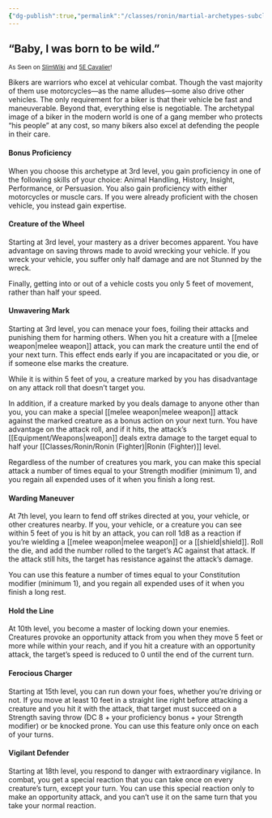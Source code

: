 ```yaml
---
{"dg-publish":true,"permalink":"/classes/ronin/martial-archetypes-subclasses/biker-cavalier/","noteIcon":"","updated":"2025-03-23T14:48:21.062-07:00"}
---
```


## “Baby, I was born to be wild.”
<sub>As Seen on [SlimWiki](https://slimwiki.com/carbon-pink/public-wiki-w-knoldiw/biker) and [5E Cavalier](https://dnd5e.wikidot.com/fighter:cavalier)!</sub>

Bikers are warriors who excel at vehicular combat. Though the vast majority of them use motorcycles—as the name alludes—some also drive other vehicles. The only requirement for a biker is that their vehicle be fast and maneuverable. Beyond that, everything else is negotiable. The archetypal image of a biker in the modern world is one of a gang member who protects “his people” at any cost, so many bikers also excel at defending the people in their care.


#### Bonus Proficiency
When you choose this archetype at 3rd level, you gain proficiency in one of the following skills of your choice: Animal Handling, History, Insight, Performance, or Persuasion. You also gain proficiency with either motorcycles or muscle cars. If you were already proficient with the chosen vehicle, you instead gain expertise.


#### Creature of the Wheel
Starting at 3rd level, your mastery as a driver becomes apparent. You have advantage on saving throws made to avoid wrecking your vehicle. If you wreck your vehicle, you suffer only half damage and are not Stunned by the wreck.

Finally, getting into or out of a vehicle costs you only 5 feet of movement, rather than half your speed.


#### Unwavering Mark
Starting at 3rd level, you can menace your foes, foiling their attacks and punishing them for harming others. When you hit a creature with a [[melee weapon\|melee weapon]] attack, you can mark the creature until the end of your next turn. This effect ends early if you are incapacitated or you die, or if someone else marks the creature.

While it is within 5 feet of you, a creature marked by you has disadvantage on any attack roll that doesn’t target you.

In addition, if a creature marked by you deals damage to anyone other than you, you can make a special [[melee weapon\|melee weapon]] attack against the marked creature as a bonus action on your next turn. You have advantage on the attack roll, and if it hits, the attack’s [[Equipment/Weapons\|weapon]] deals extra damage to the target equal to half your [[Classes/Ronin/Ronin (Fighter)\|Ronin (Fighter)]] level.

Regardless of the number of creatures you mark, you can make this special attack a number of times equal to your Strength modifier (minimum 1), and you regain all expended uses of it when you finish a long rest.


#### Warding Maneuver
At 7th level, you learn to fend off strikes directed at you, your vehicle, or other creatures nearby. If you, your vehicle, or a creature you can see within 5 feet of you is hit by an attack, you can roll 1d8 as a reaction if you’re wielding a [[melee weapon\|melee weapon]] or a [[shield\|shield]]. Roll the die, and add the number rolled to the target’s AC against that attack. If the attack still hits, the target has resistance against the attack’s damage.

You can use this feature a number of times equal to your Constitution modifier (minimum 1), and you regain all expended uses of it when you finish a long rest.


#### Hold the Line
At 10th level, you become a master of locking down your enemies. Creatures provoke an opportunity attack from you when they move 5 feet or more while within your reach, and if you hit a creature with an opportunity attack, the target’s speed is reduced to 0 until the end of the current turn.


#### Ferocious Charger
Starting at 15th level, you can run down your foes, whether you’re driving or not. If you move at least 10 feet in a straight line right before attacking a creature and you hit it with the attack, that target must succeed on a Strength saving throw (DC 8 + your proficiency bonus + your Strength modifier) or be knocked prone. You can use this feature only once on each of your turns.


#### Vigilant Defender
Starting at 18th level, you respond to danger with extraordinary vigilance. In combat, you get a special reaction that you can take once on every creature’s turn, except your turn. You can use this special reaction only to make an opportunity attack, and you can’t use it on the same turn that you take your normal reaction.